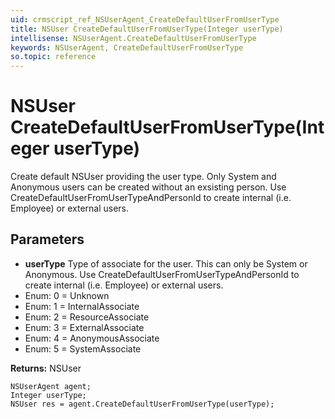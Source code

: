 ```yaml
---
uid: crmscript_ref_NSUserAgent_CreateDefaultUserFromUserType
title: NSUser CreateDefaultUserFromUserType(Integer userType)
intellisense: NSUserAgent.CreateDefaultUserFromUserType
keywords: NSUserAgent, CreateDefaultUserFromUserType
so.topic: reference
---
```


# NSUser CreateDefaultUserFromUserType(Integer userType)

Create default NSUser providing the user type.  Only System and Anonymous users can be created without an exsisting person.  Use CreateDefaultUserFromUserTypeAndPersonId to create internal (i.e. Employee) or external users.

## Parameters

* **userType** Type of associate for the user.  This can only be System or Anonymous. Use CreateDefaultUserFromUserTypeAndPersonId to create internal (i.e. Employee) or external users.
* Enum: 0 = Unknown 
* Enum: 1 = InternalAssociate 
* Enum: 2 = ResourceAssociate 
* Enum: 3 = ExternalAssociate 
* Enum: 4 = AnonymousAssociate 
* Enum: 5 = SystemAssociate 

**Returns:** NSUser

```crmscript
NSUserAgent agent;
Integer userType;
NSUser res = agent.CreateDefaultUserFromUserType(userType);
```


